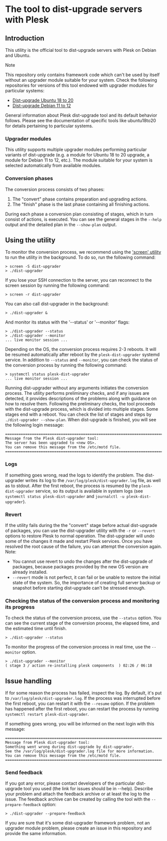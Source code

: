 # The tool to dist-upgrade servers with Plesk

## Introduction
This utility is the official tool to dist-upgrade servers with Plesk on Debian and Ubuntu.

> [!NOTE]
> This repository only contains framework code which can't be used by itself without an upgrader module suitable for your system.
> Check the following repositories for versions of this tool endowed with upgrader modules for particular systems:
> - [Dist-upgrade Ubuntu 18 to 20](https://github.com/plesk/ubuntu18to20)
> - [Dist-upgrade Debian 11 to 12](https://github.com/plesk/debian11to12)

General information about Plesk dist-upgrade tool and its default behavior follows. Please see the documentation of specific tools like ubuntu18to20 for details pertaining to particular systems.

### Upgrader modules
This utility supports multiple upgrader modules performing particular variants of dist-upgrade (e.g. a module for Ubuntu 18 to 20 upgrade, a module for Debian 11 to 12, etc.). The module suitable for your system is selected automatically from available modules.

### Conversion phases
The conversion process consists of two phases:
1. The "convert" phase contains preparation and upgrading actions.
2. The "finish" phase is the last phase containing all finishing actions.

During each phase a conversion plan consisting of stages, which in turn consist of actions, is executed. You can see the general stages in the `--help` output and the detailed plan in the `--show-plan` output.

## Using the utility
To monitor the conversion process, we recommend using the ['screen' utility](https://www.gnu.org/software/screen/) to run the utility in the background. To do so, run the following command:
```shell
> screen -S dist-upgrader
> ./dist-upgrader
```
If you lose your SSH connection to the server, you can reconnect to the screen session by running the following command:
```shell
> screen -r dist-upgrader
```

You can also call dist-upgrader in the background:
```shell
> ./dist-upgrader &
```

And monitor its status with the '--status' or '--monitor' flags:
```shell
> ./dist-upgrader --status
> ./dist-upgrader --monitor
... live monitor session ...
```

Depending on the OS, the conversion process requires 2-3 reboots. It will be resumed automatically after reboot by the `plesk-dist-upgrader` systemd service. In addition to `--status` and `--monitor`, you can check the status of the conversion process by running the following command:
```shell
> systemctl status plesk-dist-upgrader
... live monitor session ...
```

Running dist-upgrader without any arguments initiates the conversion process. The utility performs preliminary checks, and if any issues are detected, it provides descriptions of the problems along with guidance on how to resolve them.
Following the preliminary checks, the tool proceeds with the dist-upgrade process, which is divided into multiple stages. Some stages end with a reboot. You can check the list of stages and steps by `./dist-upgrader --show-plan`.
When dist-upgrade is finished, you will see the following login message:
```
===============================================================================
Message from the Plesk dist-upgrader tool:
The server has been upgraded to <new OS>.
You can remove this message from the /etc/motd file.
===============================================================================
```

### Logs
If something goes wrong, read the logs to identify the problem.
The dist-upgrader writes its log to the `/var/log/plesk/dist-upgrader.log` file, as well as to stdout.
After the first reboot, the process is resumed by the `plesk-dist-upgrader` service, so its output is available in system logs (see `systemctl status plesk-dist-upgrader` and `journalctl -u plesk-dist-upgrader`).

### Revert
If the utility fails during the the "convert" stage before actual dist-upgrade of packages, you can use the dist-upgrader utility with the `-r` or `--revert` options to restore Plesk to normal operation. The dist-upgrader will undo some of the changes it made and restart Plesk services. Once you have resolved the root cause of the failure, you can attempt the conversion again.
Note:
- You cannot use revert to undo the changes after the dist-upgrade of packages, because packages provided by the new OS version are already installed.
- `--revert` mode is not perfect, it can fail or be unable to restore the initial state of the system. So, the importance of creating full server backup or snapshot before starting dist-upgrade can't be stressed enough.

### Checking the status of the conversion process and monitoring its progress
To check the status of the conversion process, use the `--status` option. You can see the current stage of the conversion process, the elapsed time, and the estimated time until finish.
```shell
> ./dist-upgrader --status
```

To monitor the progress of the conversion process in real time, use the `--monitor` option.
```shell
> ./dist-upgrader --monitor
( stage 3 / action re-installing plesk components  ) 02:26 / 06:18
```

## Issue handling
If for some reason the process has failed, inspect the log. By default, it's put to `/var/log/plesk/dist-upgrader.log`. If the process was interrupted before the first reboot, you can restart it with the `--resume` option. If the problem has happened after the first reboot, you can restart the process by running `systemctl restart plesk-dist-upgrader`.

If something goes wrong, you will be informed on the next login with this message:
```
===============================================================================
Message from Plesk dist-upgrader tool:
Something went wrong during dist-upgrade by dist-upgrader.
See the /var/log/plesk/dist-upgrader.log file for more information.
You can remove this message from the /etc/motd file.
===============================================================================
```

### Send feedback
If you got any error, please contact developers of the particular dist-upgrade tool you used (the link for issues should be in --help). Describe your problem and attach the feedback archive or at least the log to the issue. The feedback archive can be created by calling the tool with the `--prepare-feedback` option:
```shell
> ./dist-upgrader --prepare-feedback
```

If you are sure that it's some dist-upgrader framework problem, not an upgrader module problem, please create an issue in this repository and provide the same information.
